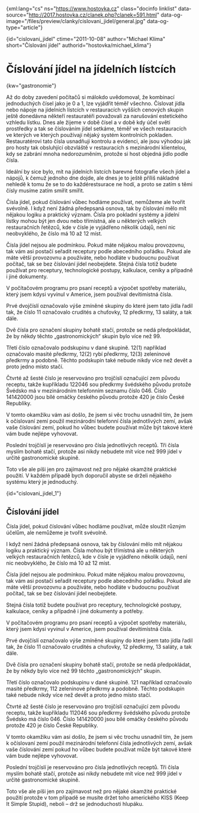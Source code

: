 
{xml:lang="cs" ns="https://www.hostovka.cz" class="docinfo linklist" data-source="http://2017.hostovka.cz/clanek.php?clanek=591.html" data-og-image="/files/preview/clanky/cislovani_jidel/general.jpg" data-og-type="article"}

{id="cislovani\_jidel" ctime="2011-10-08" author="Michael Klíma" short="Číslování jídel" authorid="hostovka/michael\_klima"}

# Číslování jídel na jídelních lístcích

<!-- generated attribute kw by user_udpatekw.sh on 2019-06-30, do not edit -->

{kw="gastronomie"}

Až do doby zavedení počítačů si málokdo uvědomoval, že kombinací jednoduchých čísel jako je 0 a 1, lze vyjádřit téměř všechno. Číslovat jídla nebo nápoje na jídelních lístcích v restauracích vyšších cenových skupin ještě donedávna někteří restauratéři považovali za narušování estetického vzhledu lístku. Dnes ale žijeme v době čísel a v době kdy účel světí prostředky a tak se číslováním jídel setkáme, téměř ve všech restauracích ve kterých ve kterých používají nějaký systém kontrolních pokladen. Restauratérovi tato čísla usnadňuji kontrolu a evidenci, ale jsou výhodou jak pro hosty tak obsluhjící obzvláště v restauracích s mezinárodní klientelou, kdy se zabrání mnoha nedorozuměním, protože si host objedná jídlo podle čísla.

Ideální by sice bylo, mít na jídelních lístcích barevné fotografie všech jídel a nápojů, k čemuž jednoho dne dojde, ale dnes je to ještě příliš nákladné nehledě k tomu že se to do každérestsurace ne hodí, a proto se zatím s těmi čísly musíme zatím smířit smířit.

Čísla jídel, pokud číslování vůbec hodláme používat, nemůžeme ale tvořit svévolně. I když není žádná předepsaná osnova, tak by číslování mělo mít nějakou logiku a praktický význam. Čísla pro pokladní systémy a jídelní lístky mohou být jen dvou nebo třímístná, ale u některých velkých restauračních řetězců, kde v čísle je vyjádřeno několik údajů, není nic neobvyklého, že číslo má 10 až 12 míst.

Čísla jídel nejsou ale podmínkou. Pokud máte nějakou malou provozovnu, tak vám asi postačí seřadit receptury podle abecedního pořádku. Pokud ale máte větší provozovnu a používáte, nebo hodláte v budoucnu používat počítač, tak se bez číslování jídel neobejdete. Stejná čísla totiž budete používat pro receptury, technologické postupy, kalkulace, ceníky a případně i jiné dokumenty. 

V počítačovém programu pro psaní receptů a výpočet spotřeby materiálu, který jsem kdysi vyvinul v Americe, jsem používal devítimístná čísla. 

Prvé dvojčíslí označovalo výše zmíněné skupiny do které jsem tato jídla řadil tak, že číslo 11 označovalo crudités a chuťovky, 12 předkrmy, 13 saláty, a tak dále. 

Dvě čísla pro označení skupiny bohatě stačí, protože se nedá předpokládat, že by někdy těchto „gastronomických“ skupin bylo více než 99.

Třetí číslo označovalo podskupinu v dané skupině. 12(1) například označovalo masité předkrmy, 12(2) rybí předkrmy, 12(3) zeleninové předkrmy a podobně. Těchto podskupin také nebude nikdy více než devět a proto jedno místo stačí.

Čtvrté až šesté číslo je reservováno pro trojčíslí označující zem původu receptu, takže kupříkladu 122046 sou předkrmy švédského původu protože Švédsko má v mezinárodním telefonním seznamu číslo 046. Číslo 141420000 jsou bílé omáčky českého původu protože 420 je číslo České Republiky. 

V tomto okamžiku vám asi došlo, že jsem si věc trochu usnadnil tím, že jsem k očíslovaní zemí použil mezinárodní telefonní čísla jednotlivých zemí, avšak vaše číslování zemí, pokud ho vůbec budete používat může být takové které vám bude nejlépe vyhovovat.

Poslední trojčíslí je reservováno pro čísla jednotlivých receptů. Tři čísla myslím bohatě stačí, protože asi nikdy nebudete mít více než 999 jídel v určité gastronomické skupině.

Toto vše ale píši jen pro zajímavost než pro nějaké okamžité praktické použití. V každém případě bych doporučil abyste se drželi nějakého systému který je jednoduchý.

{id="cislovani\_jidel\_1"}

## Číslování jídel

Čísla jídel, pokud číslování vůbec hodláme používat, může sloužit různým účelům, ale nemůžeme je tvořit svévolně.

I když není žádná předepsaná osnova, tak by číslování mělo mít nějakou logiku a praktický význam. Čísla mohou být třímístná ale u některých velkých restauračních řetězců, kde v čísle je vyjádřeno několik údajů, není nic neobvyklého, že číslo má 10 až 12 míst.

Čísla jídel nejsou ale podmínkou. Pokud máte nějakou malou provozovnu, tak vám asi postačí seřadit receptury podle abecedního pořádku. Pokud ale máte větší provozovnu a používáte, nebo hodláte v budoucnu používat počítač, tak se bez číslování jídel neobejdete. 

Stejná čísla totiž budete používat pro receptury, technologické postupy, kalkulace, ceníky a případně i jiné dokumenty a potřeby.

V počítačovém programu pro psaní receptů a výpočet spotřeby materiálu, který jsem kdysi vyvinul v Americe, jsem používal devítimístná čísla. 

Prvé dvojčíslí označovalo výše zmíněné skupiny do které jsem tato jídla řadil tak, že číslo 11 označovalo crudités a chuťovky, 12 předkrmy, 13 saláty, a tak dále. 

Dvě čísla pro označení skupiny bohatě stačí, protože se nedá předpokládat, že by někdy bylo více než 99 těchto „gastronomických“ skupin.

Třetí číslo označovalo podskupinu v dané skupině. 121 například označovalo masité předkrmy, 112 zeleninové předkrmy a podobně. Těchto podskupin také nebude nikdy více než devět a proto jedno místo stačí.

Čtvrté až šesté číslo je reservováno pro trojčíslí označující zem původu receptu, takže kupříkladu 112046 sou předkrmy švédského původu protože Švédsko má číslo 046. Číslo 141420000 jsou bílé omáčky českého původu protože 420 je číslo České Republiky.

V tomto okamžiku vám asi došlo, že jsem si věc trochu usnadnil tím, že jsem k očíslovaní zemí použil mezinárodní telefonní čísla jednotlivých zemí, avšak vaše číslování zemí pokud ho vůbec budete používat může být takové které vám bude nejlépe vyhovovat.

Poslední trojčíslí je reservováno pro čísla jednotlivých receptů. Tři čísla myslím bohatě stačí, protože asi nikdy nebudete mít více než 999 jídel v určité gastronomické skupině.

Toto vše ale píši jen pro zajímavost než pro nějaké okamžité praktické použití protože v tom případě se musíte držet toho amerického KISS (Keep It Simple Stupid), neboli – drž se jednoduchosti hlupáku.

